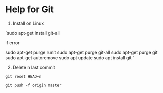 Help for Git
============

1. Install on Linux

`sudo apt-get install git-all

if error

sudo apt-get purge runit
sudo apt-get purge git-all
sudo apt-get purge git
sudo apt-get autoremove
sudo apt update
sudo apt install git
`


2. Delete n last commit

`git reset HEAD~n`

`git push -f origin master`

